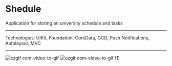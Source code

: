 # Shedule
Application for storing an university schedule and tasks 
***
Technologies: UIKit, Foundation, CoreData, GCD, Push Notifications, Autolayout, MVC
***
![ezgif com-video-to-gif](https://user-images.githubusercontent.com/33723523/64065680-25854e80-cbc5-11e9-8197-2a4d0ba063ab.gif)
![ezgif com-video-to-gif (1)](https://user-images.githubusercontent.com/33723523/64065682-2918d580-cbc5-11e9-8212-65acc4b98101.gif)
